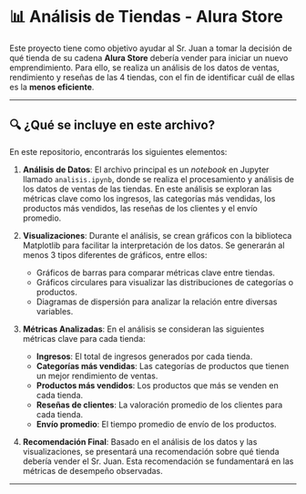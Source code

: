 # 📊 Análisis de Tiendas - Alura Store

Este proyecto tiene como objetivo ayudar al Sr. Juan a tomar la decisión de qué tienda de su cadena **Alura Store** debería vender para iniciar un nuevo emprendimiento. Para ello, se realiza un análisis de los datos de ventas, rendimiento y reseñas de las 4 tiendas, con el fin de identificar cuál de ellas es la **menos eficiente**.

---

## 🔍 ¿Qué se incluye en este archivo?

En este repositorio, encontrarás los siguientes elementos:

1. **Análisis de Datos**:
   El archivo principal es un *notebook* en Jupyter llamado `analisis.ipynb`, donde se realiza el procesamiento y análisis de los datos de ventas de las tiendas. En este análisis se exploran las métricas clave como los ingresos, las categorías más vendidas, los productos más vendidos, las reseñas de los clientes y el envío promedio.

2. **Visualizaciones**:
   Durante el análisis, se crean gráficos con la biblioteca Matplotlib para facilitar la interpretación de los datos. Se generarán al menos 3 tipos diferentes de gráficos, entre ellos:
   - Gráficos de barras para comparar métricas clave entre tiendas.
   - Gráficos circulares para visualizar las distribuciones de categorías o productos.
   - Diagramas de dispersión para analizar la relación entre diversas variables.

3. **Métricas Analizadas**:
   En el análisis se consideran las siguientes métricas clave para cada tienda:
   - **Ingresos**: El total de ingresos generados por cada tienda.
   - **Categorías más vendidas**: Las categorías de productos que tienen un mejor rendimiento de ventas.
   - **Productos más vendidos**: Los productos que más se venden en cada tienda.
   - **Reseñas de clientes**: La valoración promedio de los clientes para cada tienda.
   - **Envío promedio**: El tiempo promedio de envío de los productos.

4. **Recomendación Final**:
   Basado en el análisis de los datos y las visualizaciones, se presentará una recomendación sobre qué tienda debería vender el Sr. Juan. Esta recomendación se fundamentará en las métricas de desempeño observadas.

---

